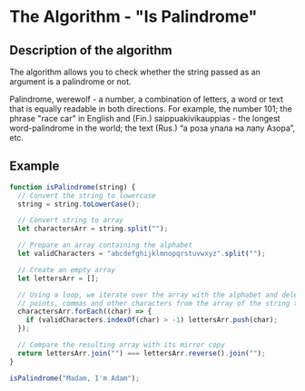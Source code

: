# The Algorithm - "Is Palindrome"

## Description of the algorithm

The algorithm allows you to check whether the string passed
as an argument is a palindrome or not.

Palindrome, werewolf - a number, a combination of letters,
a word or text that is equally readable in both directions.
For example, the number 101; the phrase "race car" in English
and (Fin.) saippuakivikauppias - the longest word-palindrome
in the world; the text (Rus.) “а роза упала на лапу Азора”, etc.

## Example

```javascript
function isPalindrome(string) {
  // Convert the string to lowercase
  string = string.toLowerCase();

  // Convert string to array
  let charactersArr = string.split("");

  // Prepare an array containing the alphabet
  let validCharacters = "abcdefghijklmnopqrstuvwxyz".split("");

  // Create an empty array
  let lettersArr = [];

  // Using a loop, we iterate over the array with the alphabet and delete
  // points, commas and other characters from the array of the string to be checked
  charactersArr.forEach((char) => {
    if (validCharacters.indexOf(char) > -1) lettersArr.push(char);
  });

  // Compare the resulting array with its mirror copy
  return lettersArr.join("") === lettersArr.reverse().join("");
}

isPalindrome("Madam, I'm Adam");
```
